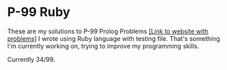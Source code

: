 # P-99 Ruby
These are my solutions to P-99 Prolog Problems <a href= https://www.ic.unicamp.br/~meidanis/courses/mc336/2009s2/prolog/problemas/index.html>[Link to website with problems]</a> I wrote using Ruby language with testing file.
That's something I'm currently working on, trying to improve my programming skills.

Currently 34/99.
